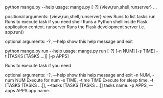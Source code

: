 python mange.py --help
usage: mange.py [-?] {view,run,shell,runserver} ...

positional arguments:
  {view,run,shell,runserver}
    view                Runs to list tasks
    run                 Runs to execute task if you need
    shell               Runs a Python shell inside Flask application context.
    runserver           Runs the Flask development server i.e. app.run()

optional arguments:
  -?, --help            show this help message and exit

python mange.py run --help
usage: mange.py run [-?] [-n NUM] [-s TIME] -t [TASKS [TASKS ...]] [-p APPS]

Runs to execute task if you need

optional arguments:
  -?, --help            show this help message and exit
  -n NUM, -num NUM      Execute for num
  -s TIME, -time TIME   Execute for sleep time.
  -t [TASKS [TASKS ...]], --tasks [TASKS [TASKS ...]]
                        tasks name.
  -p APPS, --apps APPS  app name.